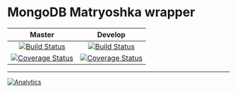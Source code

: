 # MongoDB Matryoshka wrapper

| Master  | Develop |
|:-------------:|:-------------:|
| [![Build Status](https://secure.travis-ci.org/matryoshka-model/mongo-wrapper.svg?branch=master)](https://travis-ci.org/matryoshka-model/mongo-wrapper)  | [![Build Status](https://secure.travis-ci.org/matryoshka-model/mongo-wrapper.svg?branch=develop)](https://travis-ci.org/matryoshka-model/mongo-wrapper)  |
| [![Coverage Status](https://coveralls.io/repos/matryoshka-model/mongo-wrapper/badge.png?branch=master)](https://coveralls.io/r/matryoshka-model/mongo-wrapper)  | [![Coverage Status](https://coveralls.io/repos/matryoshka-model/mongo-wrapper/badge.png?branch=develop)](https://coveralls.io/r/matryoshka-model/mongo-wrapper)  |


---

[![Analytics](https://ga-beacon.appspot.com/UA-49655829-1/matryoshka-model/mongo-wrapper)](https://github.com/igrigorik/ga-beacon)
